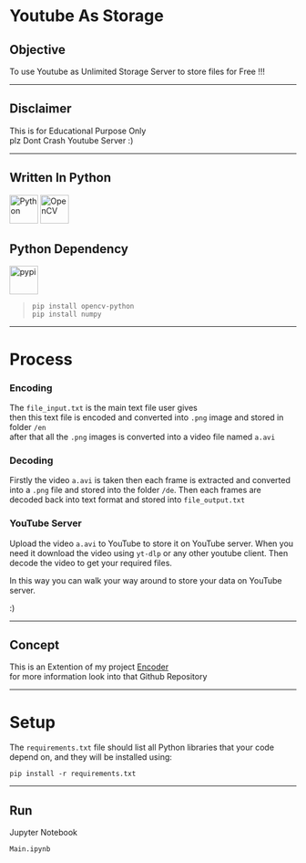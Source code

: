 # Youtube As Storage
## Objective
To use Youtube as Unlimited Storage Server to store files for Free !!!

---
## Disclaimer
This is for Educational Purpose Only <br>
plz Dont Crash Youtube Server :)

---
## Written In Python

<div align="left">
<img src="https://cdn.jsdelivr.net/gh/devicons/devicon@latest/icons/python/python-original.svg" height="50px" alt="Python" />
<img src="https://cdn.jsdelivr.net/gh/devicons/devicon@latest/icons/opencv/opencv-original.svg" height="50px" alt="OpenCV" />
</div>


## Python Dependency 
<img src="https://cdn.jsdelivr.net/gh/devicons/devicon@latest/icons/pypi/pypi-original.svg" height="50px" alt="pypi" />

> ``` console
> pip install opencv-python
> pip install numpy
> ```



---
# Process 
### Encoding
The `file_input.txt` is the main text file user gives <br>
then this text file is encoded and converted into `.png` image and stored in folder `/en` <br>
after that all the `.png` images is converted into a video file named `a.avi` <br>

### Decoding 
Firstly the video `a.avi` is taken then each frame is extracted and converted into a `.png` file 
and stored into the folder `/de`. Then each frames are decoded back into text format and stored into `file_output.txt` 

### YouTube Server
Upload the video `a.avi` to YouTube to store it on YouTube server. When you need it download the video using `yt-dlp` or any other youtube client. Then decode the video to get your required files.

In this way you can walk your way around to store your data on YouTube server.

:) 

---
## Concept 
This is an Extention of my project [Encoder](https://github.com/imposter404/Encoder)
<br>
for more information look into that Github Repository

---


# Setup
The `requirements.txt` file should list all Python libraries that your code
depend on, and they will be installed using:

```
pip install -r requirements.txt
```
---
## Run
Jupyter Notebook
``` python 
Main.ipynb
```





